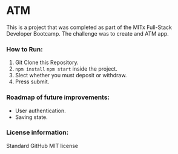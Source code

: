 # ATM
This is a project that was completed as part of the MITx Full-Stack Developer Bootcamp. The challenge was to create and ATM app. 

### How to Run: 
1. Git Clone this Repository. 
2. `npm install` `npm start` inside the project.
3. Slect whether you must deposit or withdraw.
4. Press submit.

### Roadmap of future improvements: 
- User authentication.
- Saving state.

### License information:
Standard GitHub MIT license
